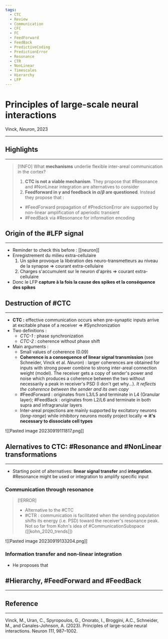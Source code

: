 ```yaml
---
tags:
  - CTC
  - Review
  - Communication
  - CFC
  - FC
  - FeedForward
  - FeedBack
  - PredictiveCoding
  - PredictionError
  - Resonance
  - CTR
  - NonLinear
  - Timescales
  - Hierarchy
  - LFP
---
```

# Principles of large-scale neural interactions
Vinck, _Neuron_, 2023

---

## Highlights
---

> [!INFO] What **mechanisms** underlie flexible inter-areal communication in the cortex?
> 1. **CTC is not a viable mechanism**. They propose that #Resonance and #NonLinear integration are alternatives to consider
> 3. **Feedforward in $\gamma$ and feedback in $\alpha / \beta$ are questioned**. Instead they propose that :
> 	- #FeedForward propagation of #PredictionError are supported by non-linear amplification of aperiodic transient 
> 	- #FeedBack via #Resonance for information encoding 


## Origin of the #LFP signal
---

- Reminder to check this before : [[neuron]]
- Enregistrement du milieu extra-cellulaire
	1. Un spike provoque la libération des neuro-transmetteurs au niveau de la synapse $\Rightarrow$ courant extra-cellulaire
	2. Charges s'accumulent sur le neuron d'après $\Rightarrow$ courant extra-cellulaire
- Donc le LFP **capture à la fois la cause des spikes et la conséquence des spikes**


## Destruction of #CTC
---

- **CTC :** effective communication occurs when pre-synaptic inputs arrive at excitable phase of a receiver $\Rightarrow$ #Synchronization 
- Two definitions :
	- *CTC-1 :* phase synchronization
	- *CTC-2 :* coherence without phase shift
-  Main arguments :
	- Small values of coherence (0.09)
	- **Coherence is a consequence of linear signal transmission** (see Schneider, Vinck et al. *Neuron*) : larger coherences are obtained for inputs with strong power combine to strong inter-areal connection weight (model). The receiver gets a copy of sender's power and noise which produces a coherence between the two without necessarily a peak in receiver's PSD (I don't get why...). _It reflects the coherence between the sender and its own copy_
	- #FeedForward : originates from L3/L5 and terminate in L4 (Granular layer); #FeedBack : originates from L2/L6 and terminate in both supra and infragranular layers
	- Inter-areal projections are mainly supported by excitatory neurons (_long-range_) while inhibitory neurons mostly project locally $\Rightarrow$ **it's necessary to dissociate cell types**

![[Pasted image 20230919111817.png]]


## Alernatives to CTC: #Resonance and #NonLinear transformations
---

- Starting point of alternatives: **linear signal transfer** and **integration**. #Resonance might be used or integration to amplify specific input

### Communication through resonance

> [!ERROR]
> - Alternative to the #CTC
> - #CTR : communication is facilitated when the sending population shifts its energy (i.e. PSD) toward the receiver's resonance peak. Not so far from Kohn's idea of #CommunicationSubspace ([[kohn_2020_trends]])


![[Pasted image 20230919133204.png]]


### Information transfer and non-linear integration

- He proposes that 

## #Hierarchy, #FeedForward and #FeedBack 
---


## Reference
---
Vinck, M., Uran, C., Spyropoulos, G., Onorato, I., Broggini, A.C., Schneider, M., and Canales-Johnson, A. (2023). Principles of large-scale neural interactions. Neuron _111_, 987–1002.